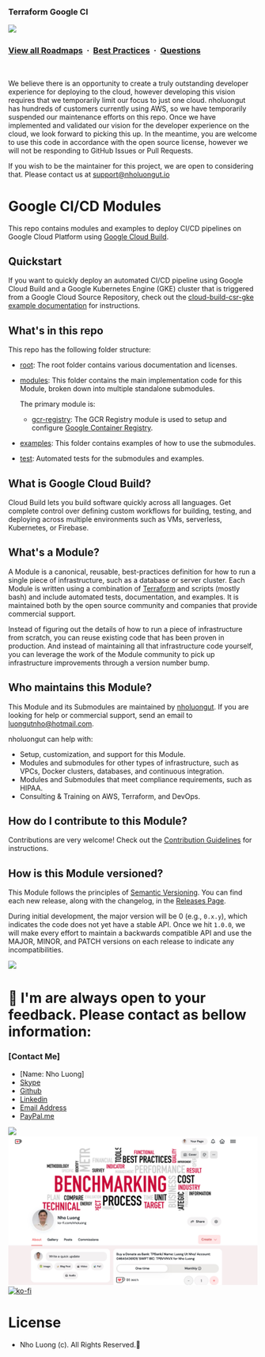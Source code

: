 ### Terraform Google CI

![](https://i.imgur.com/waxVImv.png)
### [View all Roadmaps](https://github.com/nholuongut/all-roadmaps) &nbsp;&middot;&nbsp; [Best Practices](https://github.com/nholuongut/all-roadmaps/blob/main/public/best-practices/) &nbsp;&middot;&nbsp; [Questions](https://www.linkedin.com/in/nholuong/)
<br/>


We believe there is an opportunity to create a truly outstanding developer experience for deploying to the cloud, however developing this vision requires that we temporarily limit our focus to just one cloud. nholuongut has hundreds of customers currently using AWS, so we have temporarily suspended our maintenance efforts on this repo. Once we have implemented and validated our vision for the developer experience on the cloud, we look forward to picking this up. In the meantime, you are welcome to use this code in accordance with the open source license, however we will not be responding to GitHub Issues or Pull Requests.

If you wish to be the maintainer for this project, we are open to considering that. Please contact us at support@nholuongut.io

# Google CI/CD Modules

This repo contains modules and examples to deploy CI/CD pipelines on Google Cloud Platform using [Google Cloud Build](https://cloud.google.com/cloud-build/).

## Quickstart

If you want to quickly deploy an automated CI/CD pipeline using Google Cloud Build and a Google Kubernetes Engine (GKE) cluster that is triggered from a Google Cloud Source Repository, check out the [cloud-build-csr-gke example documentation](https://github.com/nholuongut/terraform-google-ci/tree/n/examples/cloud-build-csr-gke)
for instructions.

## What's in this repo

This repo has the following folder structure:

- [root](https://github.com/nholuongut/terraform-google-ci/tree/main): The root folder contains various documentation and licenses.

- [modules](https://github.com/nholuongut/terraform-google-ci/tree/main/modules): This folder contains the
  main implementation code for this Module, broken down into multiple standalone submodules.

  The primary module is:

  - [gcr-registry](https://github.com/nholuongut/terraform-google-ci/tree/main/modules/gcr-registry): The GCR Registry module is used to
    setup and configure [Google Container Registry](https://cloud.google.com/container-registry/).

- [examples](https://github.com/nholuongut/terraform-google-ci/tree/main/examples): This folder contains
  examples of how to use the submodules.

- [test](https://github.com/nholuongut/terraform-google-ci/tree/main/test): Automated tests for the submodules
  and examples.

## What is Google Cloud Build?

Cloud Build lets you build software quickly across all languages. Get complete control over defining custom workflows
for building, testing, and deploying across multiple environments such as VMs, serverless, Kubernetes, or Firebase.

## What's a Module?

A Module is a canonical, reusable, best-practices definition for how to run a single piece of infrastructure, such
as a database or server cluster. Each Module is written using a combination of [Terraform](https://www.terraform.io/)
and scripts (mostly bash) and include automated tests, documentation, and examples. It is maintained both by the open
source community and companies that provide commercial support.

Instead of figuring out the details of how to run a piece of infrastructure from scratch, you can reuse
existing code that has been proven in production. And instead of maintaining all that infrastructure code yourself,
you can leverage the work of the Module community to pick up infrastructure improvements through
a version number bump.

## Who maintains this Module?

This Module and its Submodules are maintained by [nholuongut](https://github.com/nholuongut). If you are looking for help or
commercial support, send an email to
[luongutnho@hotmail.com](mailto:luongutnho@hotmail.com).

nholuongut can help with:

- Setup, customization, and support for this Module.
- Modules and submodules for other types of infrastructure, such as VPCs, Docker clusters, databases, and continuous
  integration.
- Modules and Submodules that meet compliance requirements, such as HIPAA.
- Consulting & Training on AWS, Terraform, and DevOps.

## How do I contribute to this Module?

Contributions are very welcome! Check out the [Contribution Guidelines](https://github.com/nholuongut/terraform-google-ci/blob/main/CONTRIBUTING.md)
for instructions.

## How is this Module versioned?

This Module follows the principles of [Semantic Versioning](http://semver.org/). You can find each new release, along
with the changelog, in the [Releases Page](https://github.com/nholuongut/terraform-google-ci/releases).

During initial development, the major version will be 0 (e.g., `0.x.y`), which indicates the code does not yet have a
stable API. Once we hit `1.0.0`, we will make every effort to maintain a backwards compatible API and use the MAJOR,
MINOR, and PATCH versions on each release to indicate any incompatibilities.

![](https://i.imgur.com/waxVImv.png)
# 🚀 I'm are always open to your feedback.  Please contact as bellow information:
### [Contact Me]
* [Name: Nho Luong]
* [Skype](luongutnho_skype)
* [Github](https://github.com/nholuongut/)
* [Linkedin](https://www.linkedin.com/in/nholuong/)
* [Email Address](luongutnho@hotmail.com)
* [PayPal.me](https://www.paypal.com/paypalme/nholuongut)

![](https://i.imgur.com/waxVImv.png)
![](Donate.png)
[![ko-fi](https://ko-fi.com/img/githubbutton_sm.svg)](https://ko-fi.com/nholuong)

# License
* Nho Luong (c). All Rights Reserved.🌟
